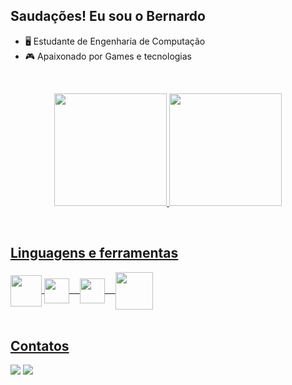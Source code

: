 ## Saudações! Eu sou o Bernardo




- 🖥 Estudante de Engenharia de Computação
- 🎮 Apaixonado por Games e tecnologias

<br><div align="center">
  <a href="https://github.com/BernardoHalfeld">
  <img height="180em" src="https://github-readme-stats.vercel.app/api?username=BernardoHalfeld&show_icons=true&theme=dark&include_all_commits=true&count_private=true"/>
  <img height="180em" src="https://github-readme-stats.vercel.app/api/top-langs/?username=BernardoHalfeld&layout=compact&langs_count=7&theme=dark"/>
</div><br>
  
## Linguagens e ferramentas
  <div style="display: inline_block">
    <img align="center" height="50" width="50"
    <img src="https://cdn.jsdelivr.net/gh/devicons/devicon/icons/java/java-original-wordmark.svg" />
    <img align="center" height="40" width="40"
    <img src="https://cdn.jsdelivr.net/gh/devicons/devicon/icons/c/c-original.svg" />ㅤ    
    <img align="center" height="40" width="40"
    <img src="https://cdn.jsdelivr.net/gh/devicons/devicon/icons/arduino/arduino-original-wordmark.svg" />ﾠ
    <img align="center" height="60" width="60"
    <img src="https://cdn.jsdelivr.net/gh/devicons/devicon/icons/mysql/mysql-original-wordmark.svg" />
</div><br>
  
 ## Contatos
 
  <div>
  <a href="https://www.instagram.com/bernardo_halfeld_/" target="_blank"><img src="https://img.shields.io/badge/-Instagram-%23E4405F?style=for-the-badge&logo=instagram&logoColor=white" target="_blank"></a>
  <a href = "mailto:nebiasbernardo@gmail.com"><img src="https://img.shields.io/badge/-Gmail-%23333?style=for-the-badge&logo=gmail&logoColor=white" target="_blank"></a>
  </div>
  
